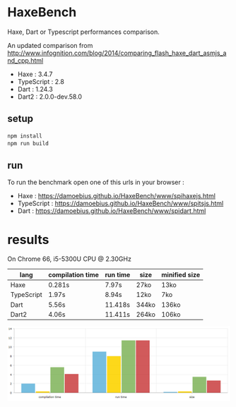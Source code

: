 # HaxeBench
Haxe, Dart or Typescript performances comparison.

An updated comparison from http://www.infognition.com/blog/2014/comparing_flash_haxe_dart_asmjs_and_cpp.html

- Haxe : 3.4.7
- TypeScript : 2.8
- Dart : 1.24.3
- Dart2 : 2.0.0-dev.58.0

## setup

```bash
npm install
npm run build
```

## run

To run the benchmark open one of this urls in your browser :

- Haxe : https://damoebius.github.io/HaxeBench/www/spihaxejs.html
- TypeScript : https://damoebius.github.io/HaxeBench/www/spitsjs.html
- Dart : https://damoebius.github.io/HaxeBench/www/spidart.html


# results

On Chrome 66, i5-5300U CPU @ 2.30GHz

| lang  | compilation time | run time | size | minified size |
| ------------- | ------------- |------------- |------------- |------------- |
| Haxe  | 0.281s  | 7.97s  | 27ko  | 13ko  |
| TypeScript  | 1.97s  | 8.94s  | 12ko  | 7ko |
| Dart  | 5.56s  | 11.418s  | 344ko  | 136ko |
| Dart2  | 4.06s  | 11.411s  | 264ko  | 106ko |

![result](/docs/result.png)

